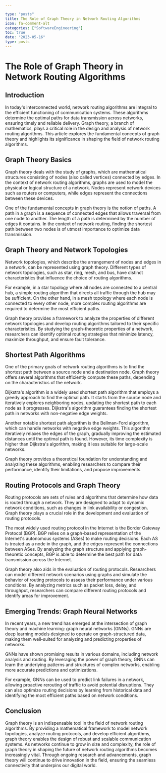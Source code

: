 ```yaml
---

type: "posts"
title: The Role of Graph Theory in Network Routing Algorithms
icon: fa-comment-alt
categories: ["SoftwareEngineering"]
toc: true
date: "2023-05-16"
type: posts
---
```





# The Role of Graph Theory in Network Routing Algorithms

## Introduction

In today's interconnected world, network routing algorithms are integral to the efficient functioning of communication systems. These algorithms determine the optimal paths for data transmission across networks, ensuring timely and reliable delivery. Graph theory, a branch of mathematics, plays a critical role in the design and analysis of network routing algorithms. This article explores the fundamental concepts of graph theory and highlights its significance in shaping the field of network routing algorithms.

## Graph Theory Basics

Graph theory deals with the study of graphs, which are mathematical structures consisting of nodes (also called vertices) connected by edges. In the context of network routing algorithms, graphs are used to model the physical or logical structure of a network. Nodes represent network devices such as routers or computers, while edges represent the connections between these devices.

One of the fundamental concepts in graph theory is the notion of paths. A path in a graph is a sequence of connected edges that allows traversal from one node to another. The length of a path is determined by the number of edges it contains. In the context of network routing, finding the shortest path between two nodes is of utmost importance to optimize data transmission.

## Graph Theory and Network Topologies

Network topologies, which describe the arrangement of nodes and edges in a network, can be represented using graph theory. Different types of network topologies, such as star, ring, mesh, and bus, have distinct characteristics that influence the choice of routing algorithms.

For example, in a star topology where all nodes are connected to a central hub, a simple routing algorithm that directs all traffic through the hub may be sufficient. On the other hand, in a mesh topology where each node is connected to every other node, more complex routing algorithms are required to determine the most efficient paths.

Graph theory provides a framework to analyze the properties of different network topologies and develop routing algorithms tailored to their specific characteristics. By studying the graph-theoretic properties of a network, researchers can identify optimal routing strategies that minimize latency, maximize throughput, and ensure fault tolerance.

## Shortest Path Algorithms

One of the primary goals of network routing algorithms is to find the shortest path between a source node and a destination node. Graph theory offers several algorithms that efficiently compute these paths, depending on the characteristics of the network.

Dijkstra's algorithm is a widely used shortest path algorithm that employs a greedy approach to find the optimal path. It starts from the source node and iteratively explores neighboring nodes, updating the shortest path to each node as it progresses. Dijkstra's algorithm guarantees finding the shortest path in networks with non-negative edge weights.

Another notable shortest path algorithm is the Bellman-Ford algorithm, which can handle networks with negative edge weights. This algorithm iteratively relaxes the edges of the graph, gradually improving the estimated distances until the optimal path is found. However, its time complexity is higher than Dijkstra's algorithm, making it less suitable for large-scale networks.

Graph theory provides a theoretical foundation for understanding and analyzing these algorithms, enabling researchers to compare their performance, identify their limitations, and propose improvements.

## Routing Protocols and Graph Theory

Routing protocols are sets of rules and algorithms that determine how data is routed through a network. They are designed to adapt to dynamic network conditions, such as changes in link availability or congestion. Graph theory plays a crucial role in the development and evaluation of routing protocols.

The most widely used routing protocol in the Internet is the Border Gateway Protocol (BGP). BGP relies on a graph-based representation of the Internet's autonomous systems (ASes) to make routing decisions. Each AS is treated as a node in the graph, and the edges represent the connections between ASes. By analyzing the graph structure and applying graph-theoretic concepts, BGP is able to determine the best path for data transmission across the Internet.

Graph theory also aids in the evaluation of routing protocols. Researchers can model different network scenarios using graphs and simulate the behavior of routing protocols to assess their performance under various conditions. By analyzing metrics such as packet loss, delay, and throughput, researchers can compare different routing protocols and identify areas for improvement.

## Emerging Trends: Graph Neural Networks

In recent years, a new trend has emerged at the intersection of graph theory and machine learning: graph neural networks (GNNs). GNNs are deep learning models designed to operate on graph-structured data, making them well-suited for analyzing and predicting properties of networks.

GNNs have shown promising results in various domains, including network analysis and routing. By leveraging the power of graph theory, GNNs can learn the underlying patterns and structures of complex networks, enabling more accurate predictions and optimizations.

For example, GNNs can be used to predict link failures in a network, allowing proactive rerouting of traffic to avoid potential disruptions. They can also optimize routing decisions by learning from historical data and identifying the most efficient paths based on network conditions.

## Conclusion

Graph theory is an indispensable tool in the field of network routing algorithms. By providing a mathematical framework to model network topologies, analyze routing protocols, and develop efficient algorithms, graph theory enables the design of robust and scalable communication systems. As networks continue to grow in size and complexity, the role of graph theory in shaping the future of network routing algorithms becomes increasingly vital. Through ongoing research and advancements, graph theory will continue to drive innovation in the field, ensuring the seamless connectivity that underpins our digital world.